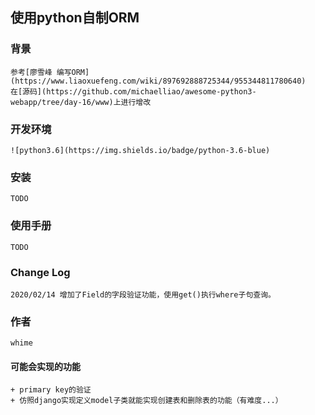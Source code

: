 ## 使用python自制ORM
### 背景
    参考[廖雪峰 编写ORM](https://www.liaoxuefeng.com/wiki/897692888725344/955344811780640)
    在[源码](https://github.com/michaelliao/awesome-python3-webapp/tree/day-16/www)上进行增改
### 开发环境
    ![python3.6](https://img.shields.io/badge/python-3.6-blue)
### 安装
    TODO
### 使用手册
    TODO
### Change Log
    2020/02/14 增加了Field的字段验证功能，使用get()执行where子句查询。
### 作者
    whime

#### 可能会实现的功能
    + primary key的验证
    + 仿照django实现定义model子类就能实现创建表和删除表的功能（有难度...）
